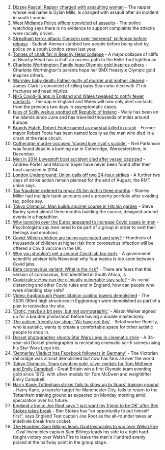 1. [Dizzee Rascal: Rapper charged with assaulting woman](https://www.bbc.co.uk/news/uk-england-london-58063759) - The rapper, whose real name is Dylan Mills, is charged with assault after an incident in south London.
2. [West Midlands Police officer convicted of assaults](https://www.bbc.co.uk/news/uk-england-birmingham-58058831) - The police watchdog says there is no evidence to support complaints the attacks were racially driven.
3. [Streatham terror attack: Concern over 'extremist' knifeman before release](https://www.bbc.co.uk/news/uk-england-london-58057162) - Sudesh Amman stabbed two people before being shot by police on a south London street last year.
4. [Tonnes of chalk fall in Beachy Head collapse](https://www.bbc.co.uk/news/uk-england-sussex-58058994) - A major collapse of cliffs at Beachy Head has cut off an access path to the Belle Tout lighthouse.
5. [Charlotte Worthington: Family hope Olympic gold inspires others](https://www.bbc.co.uk/news/uk-england-manchester-58033770) - Charlotte Worthington's parents hope her BMX freestyle Olympic gold inspires others.
6. [Warmley baby death: Father guilty of murder and mother cleared](https://www.bbc.co.uk/news/uk-england-bristol-58059297) - James Clark is convicted of killing baby Sean who died with 71 rib fractures and head injuries.
7. [NHS Covid-19 app in England and Wales tweaked to notify fewer contacts](https://www.bbc.co.uk/news/uk-58062180) - The app in England and Wales will now only alert contacts from the previous two days in asymptomatic cases.
8. [Isles of Scilly walrus spotted off Republic of Ireland](https://www.bbc.co.uk/news/uk-england-cornwall-58065003) - Wally has been on the islands since June and has travelled thousands of miles around Europe.
9. [Brands Hatch: Robert Foote named as marshal killed in crash](https://www.bbc.co.uk/news/uk-england-kent-58059534) - Former mayor Robert Foote has been named locally as the man who died in a crash at the race circuit.
10. [Cotheridge murder-accused 'staged love rival's suicide'](https://www.bbc.co.uk/news/uk-england-hereford-worcester-58060348) - Neil Parkinson was found dead in a burning car in Cotheridge, Worcestershire, in December.
11. [Men in 2014 Lowestoft boat accident died after vessel capsized](https://www.bbc.co.uk/news/uk-england-suffolk-58056384) - Andrew Porter and Malcolm Sayer have never been found after their boat capsized in 2014.
12. [London Underground: Union calls off two 24-hour strikes](https://www.bbc.co.uk/news/uk-england-london-58054435) - A further two days of strike action remain planned for the end of August, the RMT union says.
13. [Tax fraudster ordered to repay £5.5m within three months](https://www.bbc.co.uk/news/uk-england-tyne-58055929) - Stanley Miller had multiple bank accounts and a property portfolio after evading tax, police say.
14. [Tokyo Olympics: Man builds squirrel course in Hitchin garden](https://www.bbc.co.uk/news/uk-england-beds-bucks-herts-58004533) - Steve Barley spent almost three months building the course, designed around events in a heptathlon.
15. [Why bonding over the Euros appeared to increase Covid cases in men](https://www.bbc.co.uk/news/health-58015593) - Psychologists say men need to be part of a group in order to vent their feelings and emotions.
16. [Covid: Which children are being vaccinated and why?](https://www.bbc.co.uk/news/health-57888429) - Hundreds of thousands of children at higher risk from coronavirus infection will be offered a Covid vaccine in the UK.
17. [Why you shouldn't get a second Covid jab too early](https://www.bbc.co.uk/news/newsbeat-57682233) - A government scientific advisor tells Newsbeat why four weeks is too soon between Covid jabs.
18. [Beta coronavirus variant: What is the risk?](https://www.bbc.co.uk/news/health-55534727) - There are fears that this version of coronavirus, first identified in South Africa, is
19. [Covid rules: How can the clinically vulnerable stay safe?](https://www.bbc.co.uk/news/health-51997151) - As social-distancing and other Covid rules end in England, how can people who were shielding stay safe?
20. [Video: Eggborough Power Station cooling towers demolished](https://www.bbc.co.uk/news/uk-england-york-north-yorkshire-58050113) - The 300ft (90m) high structures in Eggborough were demolished as part of a plan to redevelop the site.
21. ['Erotic, maybe a bit sexy, but not pornographic'](https://www.bbc.co.uk/news/uk-england-derbyshire-57893530) - Alison Walker signed up for a boudoir photoshoot before having a double mastectomy.
22. [The autism-friendly toy shop: 'We have got this'](https://www.bbc.co.uk/news/uk-england-58026672) - Retail worker Romilly, who is autistic, wants to create a comfortable space for other autistic people to shop in.
23. [Dorset photographer shoots Star Wars Lego in cinematic style](https://www.bbc.co.uk/news/uk-england-dorset-58015659) - A 34-year-old Dorset photographer is recreating cinematic sci-fi scenes using his Star Wars Lego kits.
24. ['Bennerley Viaduct has Facebook followers in Germany'](https://www.bbc.co.uk/news/uk-england-derbyshire-57399727) - The Victorian rail bridge was almost demolished but now has fans all over the world.
25. [Tokyo Olympics: Team eventing gold, silver medals for Tom McEwen and Emily Campbell](https://www.bbc.co.uk/sport/olympics/58052368) - Great Britain win a first Olympic team eventing gold since 1972, with silver medals for Tom McEwen and weightlifter Emily Campbell.
26. [Harry Kane: Tottenham striker fails to show up to Spurs' training ground](https://www.bbc.co.uk/sport/football/58053653) - Harry Kane, a transfer target for Manchester City, fails to return to the Tottenham training ground as expected on Monday morning amid speculation over his future.
27. [England v India: Joe Root says 'I just want my friend to be OK' after Ben Stokes takes break](https://www.bbc.co.uk/sport/cricket/58059554) - Ben Stokes has "an opportunity to put himself first", says England Test captain Joe Root as the all-rounder takes an indefinite break from cricket.
28. [The Hundred: Sam Billings leads Oval Invincibles to win over Welsh Fire](https://www.bbc.co.uk/sport/cricket/58064370) - Oval Invincibles captain Sam Billings leads his side to a tight hard-fought victory over Welsh Fire to leave the men's Hundred evenly poised at the halfway point in the group stage.
